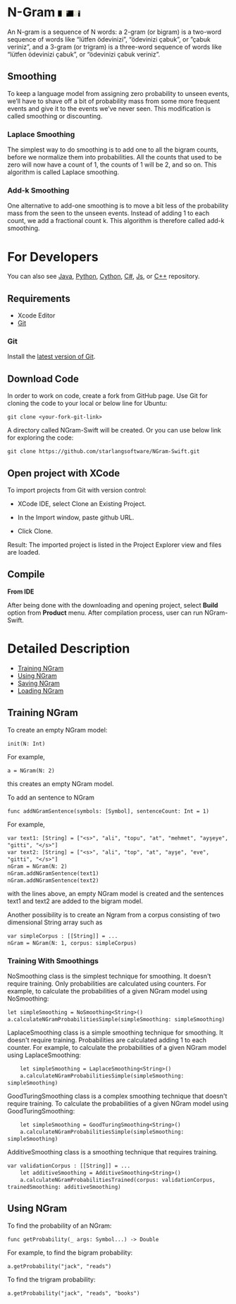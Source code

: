 N-Gram [<img src="https://github.com/StarlangSoftware/NGram/blob/master/video1.jpg" width="5%">](https://youtu.be/oNWKVUdPUJY)[<img src="https://github.com/StarlangSoftware/NGram/blob/master/video2.jpg" width="5%">](https://youtu.be/ZG5m6OFdudI)
============

An N-gram is a sequence of N words: a 2-gram (or bigram) is a two-word sequence of words like “lütfen ödevinizi”, “ödevinizi çabuk”, or ”çabuk veriniz”, and a 3-gram (or trigram) is a three-word sequence of words like “lütfen ödevinizi çabuk”, or “ödevinizi çabuk veriniz”.

## Smoothing

To keep a language model from assigning zero probability to unseen events, we’ll have to shave off a bit of probability mass from some more frequent events and give it to the events we’ve never seen. This modification is called smoothing or discounting.

### Laplace Smoothing

The simplest way to do smoothing is to add one to all the bigram counts, before we normalize them into probabilities. All the counts that used to be zero will now have a count of 1, the counts of 1 will be 2, and so on. This algorithm is called Laplace smoothing.

### Add-k Smoothing

One alternative to add-one smoothing is to move a bit less of the probability mass from the seen to the unseen events. Instead of adding 1 to each count, we add a fractional count k. This algorithm is therefore called add-k smoothing.

For Developers
============
You can also see [Java](https://github.com/starlangsoftware/NGram), [Python](https://github.com/starlangsoftware/NGram-Py), [Cython](https://github.com/starlangsoftware/NGram-Cy), [C#](https://github.com/starlangsoftware/NGram-CS), [Js](https://github.com/starlangsoftware/NGram-Js), or [C++](https://github.com/starlangsoftware/NGram-CPP) repository.

## Requirements

* Xcode Editor
* [Git](#git)

### Git

Install the [latest version of Git](https://git-scm.com/book/en/v2/Getting-Started-Installing-Git).

## Download Code

In order to work on code, create a fork from GitHub page. 
Use Git for cloning the code to your local or below line for Ubuntu:

	git clone <your-fork-git-link>

A directory called NGram-Swift will be created. Or you can use below link for exploring the code:

	git clone https://github.com/starlangsoftware/NGram-Swift.git

## Open project with XCode

To import projects from Git with version control:

* XCode IDE, select Clone an Existing Project.

* In the Import window, paste github URL.

* Click Clone.

Result: The imported project is listed in the Project Explorer view and files are loaded.


## Compile

**From IDE**

After being done with the downloading and opening project, select **Build** option from **Product** menu. After compilation process, user can run NGram-Swift.

Detailed Description
============

+ [Training NGram](#training-ngram)
+ [Using NGram](#using-ngram)
+ [Saving NGram](#saving-ngram)
+ [Loading NGram](#loading-ngram)

## Training NGram
     
To create an empty NGram model:

	init(N: Int)

For example,

	a = NGram(N: 2)

this creates an empty NGram model.

To add an sentence to NGram

	func addNGramSentence(symbols: [Symbol], sentenceCount: Int = 1)

For example,

	var text1: [String] = ["<s>", "ali", "topu", "at", "mehmet", "ayşeye", "gitti", "</s>"]
	var text2: [String] = ["<s>", "ali", "top", "at", "ayşe", "eve", "gitti", "</s>"]
	nGram = NGram(N: 2)
	nGram.addNGramSentence(text1)
	nGram.addNGramSentence(text2)

with the lines above, an empty NGram model is created and the sentences text1 and text2 are
added to the bigram model.

Another possibility is to create an Ngram from a corpus consisting of two dimensional String array such as

	var simpleCorpus : [[String]] = ...
	nGram = NGram(N: 1, corpus: simpleCorpus)

### Training With Smoothings

NoSmoothing class is the simplest technique for smoothing. It doesn't require training.
Only probabilities are calculated using counters. For example, to calculate the probabilities
of a given NGram model using NoSmoothing:

	let simpleSmoothing = NoSmoothing<String>()
	a.calculateNGramProbabilitiesSimple(simpleSmoothing: simpleSmoothing)

LaplaceSmoothing class is a simple smoothing technique for smoothing. It doesn't require
training. Probabilities are calculated adding 1 to each counter. For example, to calculate
the probabilities of a given NGram model using LaplaceSmoothing:

        let simpleSmoothing = LaplaceSmoothing<String>()
        a.calculateNGramProbabilitiesSimple(simpleSmoothing: simpleSmoothing)

GoodTuringSmoothing class is a complex smoothing technique that doesn't require training.
To calculate the probabilities of a given NGram model using GoodTuringSmoothing:

        let simpleSmoothing = GoodTuringSmoothing<String>()
        a.calculateNGramProbabilitiesSimple(simpleSmoothing: simpleSmoothing)

AdditiveSmoothing class is a smoothing technique that requires training.

	var validationCorpus : [[String]] = ...
        let additiveSmoothing = AdditiveSmoothing<String>()
        a.calculateNGramProbabilitiesTrained(corpus: validationCorpus, trainedSmoothing: additiveSmoothing)

## Using NGram

To find the probability of an NGram:

	func getProbability(_ args: Symbol...) -> Double

For example, to find the bigram probability:

	a.getProbability("jack", "reads")

To find the trigram probability:

	a.getProbability("jack", "reads", "books")
